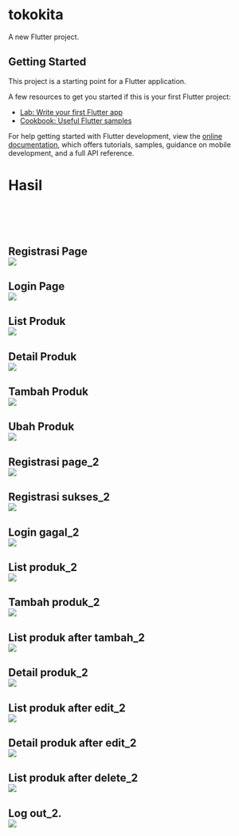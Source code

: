 # tokokita

A new Flutter project.

## Getting Started

This project is a starting point for a Flutter application.

A few resources to get you started if this is your first Flutter project:

- [Lab: Write your first Flutter app](https://docs.flutter.dev/get-started/codelab)
- [Cookbook: Useful Flutter samples](https://docs.flutter.dev/cookbook)

For help getting started with Flutter development, view the
[online documentation](https://docs.flutter.dev/), which offers tutorials,
samples, guidance on mobile development, and a full API reference.

<h1>Hasil<h1><br>
<h2>Registrasi Page</h><br>
<img src="Registrasi page.png">
<h2>Login Page</h><br>
<img src="Login Page.png">
<h2>List Produk</h><br>
<img src="List Produk.png">
<h2>Detail Produk</h><br>
<img src="Detail Produk.png">
<h2>Tambah Produk</h><br>
<img src="Tambah Produk.png">
<h2>Ubah Produk</h><br>
<img src="Ubah Produk.png">
<h2>Registrasi page_2</h><br>
<img src="Registrasi page_2.png">
<h2>Registrasi sukses_2</h><br>
<img src="Registrasi sukses_2.png">
<h2>Login gagal_2</h><br>
<img src="Login gagal_2.png">
<h2>List produk_2</h><br>
<img src="List produk_2.png">
<h2>Tambah produk_2</h><br>
<img src="Tambah produk_2.png">
<h2>List produk after tambah_2</h><br>
<img src="List produk after tambah_2.png">
<h2>Detail produk_2</h><br>
<img src="Detail produk_2.png">
<h2>List produk after edit_2</h><br>
<img src="List produk after edit_2.png">
<h2>Detail produk after edit_2</h><br>
<img src="Detail produk after edit_2.png">
<h2>List produk after delete_2</h><br>
<img src="List produk after delete_2.png">
<h2>Log out_2.</h><br>
<img src="Log out_2.png">

